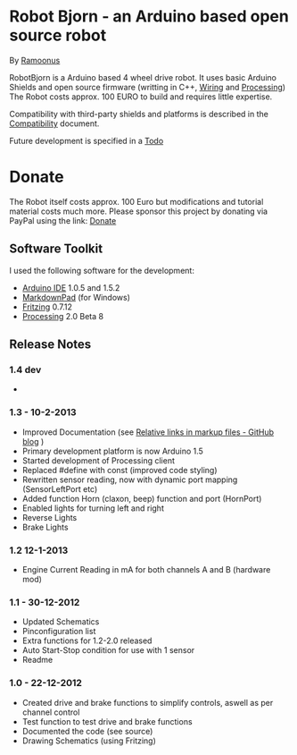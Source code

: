 # Robot Bjorn - an Arduino based open source robot #
By [Ramoonus](http://www.ramoonus.nl)

RobotBjorn is a Arduino based 4 wheel drive robot. 
It uses basic Arduino Shields and open source firmware (writting in C++, [Wiring](http://wiring.org.co/) and [Processing](http://www.processing.org/))
The Robot costs approx. 100 EURO to build and requires little expertise.

Compatibility with third-party shields and platforms is described in the [Compatibility](compatibility.md) document.

Future development is specified in a [Todo](todo.md)

# Donate #
The Robot itself costs approx. 100 Euro but modifications and tutorial material costs much more.
Please sponsor this project by donating via PayPal using the link: 
[Donate](https://www.paypal.com/cgi-bin/webscr?cmd=_s-xclick&hosted_button_id=RZ2HK2NADF4DC "Donate through PayPal")

## Software Toolkit ##
I used the following software for the development:

* [Arduino IDE](http://arduino.cc/en/Main/Software "Download Arduino IDE") 1.0.5 and 1.5.2
* [MarkdownPad](http://markdownpad.com/ "Download MarkdownPad") (for Windows)
* [Fritzing](http://fritzing.org/ "Download Fritzing") 0.7.12
* [Processing](http://processing.org/download/ "Download Processing") 2.0 Beta 8

## Release Notes ##
### 1.4 dev ###
*

### 1.3 - 10-2-2013 ###
* Improved Documentation (see [Relative links in markup files - GitHub blog](https://github.com/blog/1395-relative-links-in-markup-files) )
* Primary development platform is now Arduino 1.5
* Started development of Processing client
* Replaced #define with const (improved code styling)
* Rewritten sensor reading, now with dynamic port mapping (SensorLeftPort etc)
* Added function Horn (claxon, beep) function and port (HornPort)
* Enabled lights for turning left and right
* Reverse Lights
* Brake Lights

### 1.2 12-1-2013 ###
* Engine Current Reading in mA for both channels A and B (hardware mod)

### 1.1 - 30-12-2012 ###
* Updated Schematics
* Pinconfiguration list
* Extra functions for 1.2-2.0 released
* Auto Start-Stop condition for use with 1 sensor
* Readme

### 1.0 - 22-12-2012 ###
* Created drive and brake functions to simplify controls, aswell as per channel control
* Test function to test drive and brake functions
* Documented the code (see source)
* Drawing Schematics (using Fritzing)

